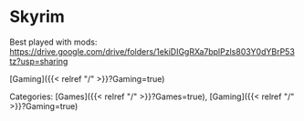 # Skyrim

Best played with mods: https://drive.google.com/drive/folders/1ekiDIGgRXa7bplPzls803Y0dYBrP53tz?usp=sharing










[Gaming]({{< relref "/" >}}?Gaming=true)

Categories:
[Games]({{< relref "/" >}}?Games=true),
[Gaming]({{< relref "/" >}}?Gaming=true)